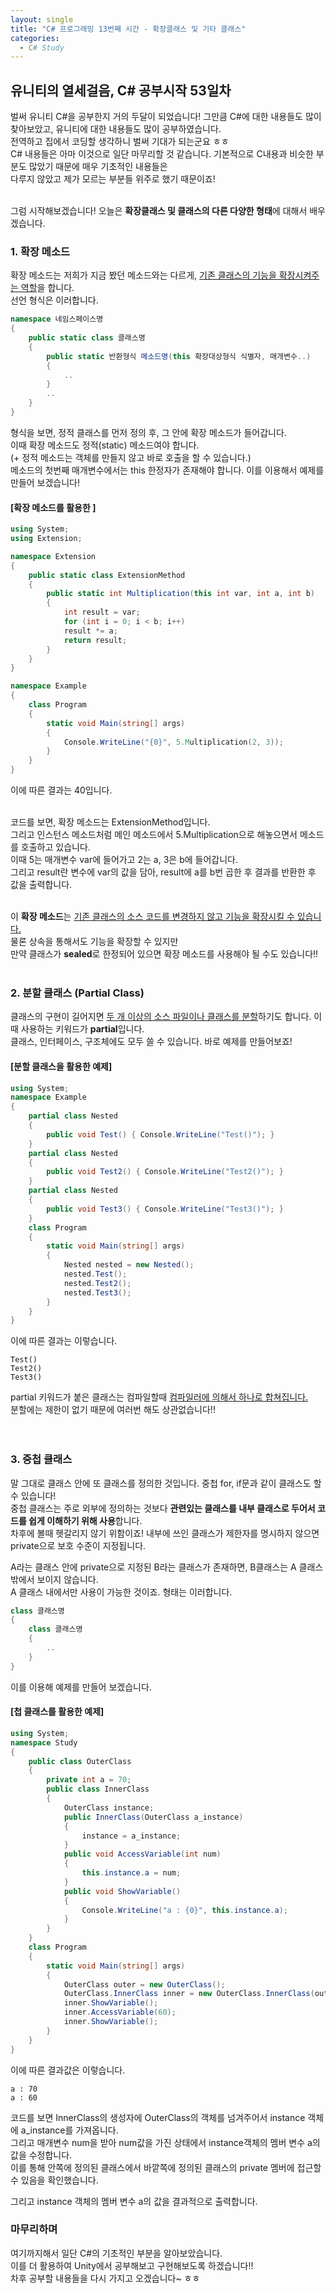 ```yaml
---
layout: single
title: "C# 프로그래밍 13번째 시간 - 확장클래스 및 기타 클래스"
categories:
  - C# Study
---
```


## 유니티의 열세걸음, C# 공부시작 53일차

벌써 유니티 C#을 공부한지 거의 두달이 되었습니다! 그만큼 C#에 대한 내용들도 많이 찾아보았고, 유니티에 대한 내용들도 많이 공부하였습니다. <br>
전역하고 집에서 코딩할 생각하니 벌써 기대가 되는군요 ㅎㅎ <br>
C# 내용들은 아마 이것으로 일단 마무리할 것 같습니다. 기본적으로 C내용과 비슷한 부분도 많았기 때문에 매우 기초적인 내용들은 <br>
다루지 않았고 제가 모르는 부분들 위주로 했기 때문이죠! <br> <br>

그럼 시작해보겠습니다! 오늘은 **확장클래스 및 클래스의 다른 다양한 형태**에 대해서 배우겠습니다. <br>

### 1. 확장 메소드
확장 메소드는 저희가 지금 봤던 메소드와는 다르게, <U>기존 클래스의 기능을 확장시켜주는 역할</U>을 합니다. <br>
선언 형식은 이러합니다. <br>
```c#
namespace 네임스페이스명
{
	public static class 클래스명
	{
		public static 반환형식 메소드명(this 확장대상형식 식별자, 매개변수..)
		{
			..
		}
		..
	}
}
```

형식을 보면, 정적 클래스를 먼저 정의 후, 그 안에 확장 메소드가 들어갑니다. <br>
이때 확장 메소드도 정적(static) 메소드여야 합니다. <br>
(+ 정적 메소드는 객체를 만들지 않고 바로 호출을 할 수 있습니다.) <br>
메소드의 첫번째 매개변수에서는 this 한정자가 존재해야 합니다. 이를 이용해서 예제를 만들어 보겠습니다! <br>
#### [확장 메소드를 활용한 ]
```c#
using System;
using Extension;

namespace Extension
{
	public static class ExtensionMethod
	{
		public static int Multiplication(this int var, int a, int b)
		{
			int result = var;
			for (int i = 0; i < b; i++)
			result *= a;
			return result;
		}
	}
}

namespace Example
{
	class Program
	{
		static void Main(string[] args)
		{
			Console.WriteLine("{0}", 5.Multiplication(2, 3));
		}
	}
}
```
이에 따른 결과는 40입니다. <br> <br>

코드를 보면, 확장 메소드는 ExtensionMethod입니다. <br>
그리고 인스턴스 메소드처럼 메인 메소드에서 5.Multiplication으로 해놓으면서 메소드를 호출하고 있습니다. <br>
이때 5는 매개변수 var에 들어가고 2는 a, 3은 b에 들어갑니다. <br>
그리고 result란 변수에 var의 값을 담아, result에 a를 b번 곱한 후 결과를 반환한 후 값을 출력합니다. <br> <br>

이 **확장 메소드**는 <U>기존 클래스의 소스 코드를 변경하지 않고 기능을 확장시킬 수 있습니다.</U> <br>
물론 상속을 통해서도 기능을 확장할 수 있지만 <br>
만약 클래스가 **sealed**로 한정되어 있으면 확장 메소드를 사용해야 될 수도 있습니다!! <br> <br>


### 2. 분할 클래스 (Partial Class)
클래스의 구현이 길어지면 <U>두 개 이상의 소스 파일이나 클래스를 분할</U>하기도 합니다. 이때 사용하는 키워드가 **partial**입니다. <br>
클래스, 인터페이스, 구조체에도 모두 쓸 수 있습니다. 바로 예제를 만들어보죠! <br>

#### [분할 클래스을 활용한 예제]
```c#
using System;
namespace Example
{
	partial class Nested
	{
		public void Test() { Console.WriteLine("Test()"); }
	}
	partial class Nested
	{
		public void Test2() { Console.WriteLine("Test2()"); }
	}
	partial class Nested
	{
		public void Test3() { Console.WriteLine("Test3()"); }
	}
	class Program
	{
		static void Main(string[] args)
		{
			Nested nested = new Nested();
			nested.Test();
			nested.Test2();
			nested.Test3();
		}
	}
}
```

이에 따른 결과는 이렇습니다.
```
Test()
Test2()
Test3()
```
partial 키워드가 붙은 클래스는 컴파일할때 <U>컴파일러에 의해서 하나로 합쳐집니다.</U> <br>
분할에는 제한이 없기 때문에 여러번 해도 상관없습니다!! <br> <br> <br>


### 3. 중첩 클래스
말 그대로 클래스 안에 또 클래스를 정의한 것입니다. 중첩 for, if문과 같이 클래스도 할 수 있습니다! <br>
중첩 클래스는 주로 외부에 정의하는 것보다 **관련있는 클래스를 내부 클래스로 두어서 코드를 쉽게 이해하기 위해 사용**합니다. <br>
차후에 볼때 헷갈리지 않기 위함이죠! 내부에 쓰인 클래스가 제한자를 명시하지 않으면 private으로 보호 수준이 지정됩니다. <br>

A라는 클래스 안에 private으로 지정된 B라는 클래스가 존재하면, B클래스는 A 클래스 밖에서 보이지 않습니다. <br>
A 클래스 내에서만 사용이 가능한 것이죠. 형태는 이러합니다. <br>

```c#
class 클래스명
{
	class 클래스명
	{
		..
	}
}
```

이를 이용해 예제를 만들어 보겠습니다. <br>
#### [첩 클래스를 활용한 예제]
```c#
using System;
namespace Study
{
	public class OuterClass
	{
		private int a = 70;
		public class InnerClass
		{
			OuterClass instance;
			public InnerClass(OuterClass a_instance)
			{
				instance = a_instance;
			}
			public void AccessVariable(int num)
			{
				this.instance.a = num;
			}
			public void ShowVariable()
			{
				Console.WriteLine("a : {0}", this.instance.a);
			}
		}
	}
	class Program
	{
		static void Main(string[] args)
		{
			OuterClass outer = new OuterClass();
			OuterClass.InnerClass inner = new OuterClass.InnerClass(outer);
			inner.ShowVariable();
			inner.AccessVariable(60);
			inner.ShowVariable();
		}
	}
}
```

이에 따른 결과값은 이렇습니다. 
```
a : 70
a : 60
```

코드를 보면 InnerClass의 생성자에 OuterClass의 객체를 넘겨주어서 instance 객체에 a_instance를 가져옵니다. <br>
그리고 매개변수 num을 받아 num값을 가진 상태에서 instance객체의 멤버 변수 a의 값을 수정합니다. <br>
이를 통해 안쪽에 정의된 클래스에서 바깥쪽에 정의된 클래스의 private 멤버에 접근할 수 있음을 확인했습니다. <br>

그리고 instance 객체의 멤버 변수 a의 값을 결과적으로 출력합니다. <br>

### 마무리하며
여기까지해서 일단 C#의 기초적인 부분을 알아보았습니다. <br>
이를 더 활용하여 Unity에서 공부해보고 구현해보도록 하겠습니다!! <br>
차후 공부할 내용들을 다시 가지고 오겠습니다~ ㅎㅎ <br>
